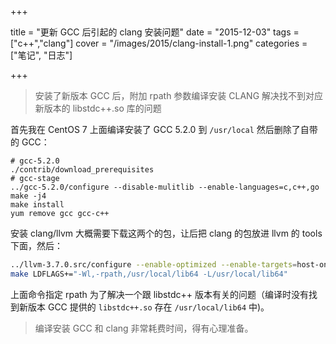+++

title =  "更新 GCC 后引起的 clang 安装问题"
date  = "2015-12-03"
tags  = ["c++","clang"]
cover = "/images/2015/clang-install-1.png"
categories = ["笔记", "日志"]

+++

> 安装了新版本 GCC 后，附加 rpath 参数编译安装 CLANG 解决找不到对应新版本的 libstdc++.so 库的问题

<!--more-->

首先我在 CentOS 7 上面编译安装了 GCC 5.2.0 到 `/usr/local` 然后删除了自带的 GCC：

```
# gcc-5.2.0
./contrib/download_prerequisites
# gcc-stage
../gcc-5.2.0/configure --disable-mulitlib --enable-languages=c,c++,go
make -j4
make install
yum remove gcc gcc-c++
```

安装 clang/llvm 大概需要下载这两个的包，让后把 clang 的包放进 llvm 的 tools 下面，然后：

``` bash
../llvm-3.7.0.src/configure --enable-optimized --enable-targets=host-only --enable-cxx1y --with-gcc-toolchain=/usr/local
make LDFLAGS+="-Wl,-rpath,/usr/local/lib64 -L/usr/local/lib64"
```

上面命令指定 rpath 为了解决一个跟 libstdc++ 版本有关的问题（编译时没有找到新版本 GCC 提供的 `libstdc++.so` 存在 `/usr/local/lib64` 中)。

> 编译安装 GCC 和 clang 非常耗费时间，得有心理准备。
